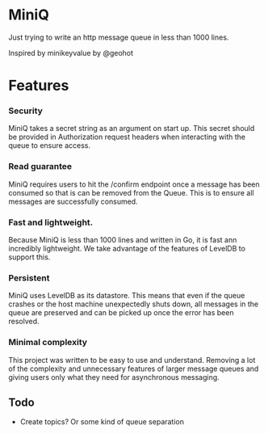 # MiniQ

Just trying to write an http message queue in less than 1000 lines. 

Inspired by minikeyvalue by @geohot

# Features
### Security
MiniQ takes a secret string as an argument on start up. This secret should be provided in Authorization request headers when interacting with the queue to ensure access.

### Read guarantee
MiniQ requires users to hit the /confirm endpoint once a message has been consumed so that is can be removed from the Queue. This is to ensure all messages are successfully consumed.

### Fast and lightweight.
Because MiniQ is less than 1000 lines and written in Go, it is fast ann incredibly lightweight. We take advantage of the features of LevelDB to support this. 

### Persistent
MiniQ uses LevelDB as its datastore. This means that even if the queue crashes or the host machine unexpectedly shuts down, all messages in the queue are preserved and can be picked up once the error has been resolved. 

### Minimal complexity
This project was written to be easy to use and understand. Removing a lot of the complexity and unnecessary features of larger message queues and giving users only what they need for asynchronous messaging.

## Todo
  - Create topics? Or some kind of queue separation
